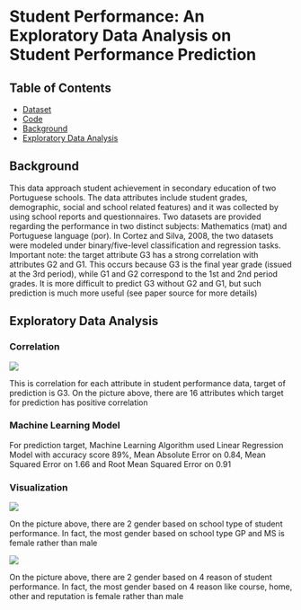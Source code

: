 # Student Performance: An Exploratory Data Analysis on Student Performance Prediction 

## Table of Contents
* [Dataset](https://github.com/Bayunova28/Student_Performance/tree/main/dataset)
* [Code](https://github.com/Bayunova28/Student_Performance/blob/main/student-performance.ipynb)
* [Background](#background)
* [Exploratory Data Analysis](#exploratory-data-analysis)

## Background
This data approach student achievement in secondary education of two Portuguese schools. The data attributes include student grades, demographic, social and school related features) and it was collected by using school reports and questionnaires. Two datasets are provided regarding the performance in two distinct subjects: Mathematics (mat) and Portuguese language (por). In Cortez and Silva, 2008, the two datasets were modeled under binary/five-level classification and regression tasks. Important note: the target attribute G3 has a strong correlation with attributes G2 and G1. This occurs because G3 is the final year grade (issued at the 3rd period), while G1 and G2 correspond to the 1st and 2nd period grades. It is more difficult to predict G3 without G2 and G1, but such prediction is much more useful (see paper source for more details)

## Exploratory Data Analysis

### Correlation
![](https://github.com/Bayunova28/Student_Performance/blob/main/images/__results___12_0.png)

This is correlation for each attribute in student performance data, target of prediction is G3. On the picture above, there are 16 attributes which target for prediction has positive correlation

### Machine Learning Model
For prediction target, Machine Learning Algorithm used Linear Regression Model with accuracy score 89%, Mean Absolute Error on 0.84, Mean Squared Error on 1.66 and Root Mean Squared Error on 0.91

### Visualization
![](https://github.com/Bayunova28/Student_Performance/blob/main/images/78.png)

On the picture above, there are 2 gender based on school type of student performance. In fact, the most gender based on school type GP and MS is female rather than male

![](https://github.com/Bayunova28/Student_Performance/blob/main/images/__results___38_0.png)

On the picture above, there are 2 gender based on 4 reason of student performance. In fact, the most gender based on 4 reason like course, home, other and reputation is female rather than male
